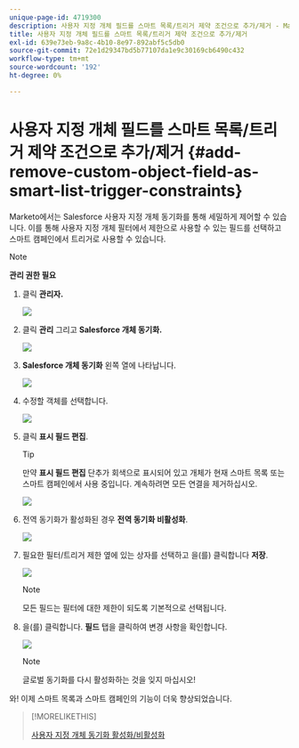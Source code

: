 ```yaml
---
unique-page-id: 4719300
description: 사용자 지정 개체 필드를 스마트 목록/트리거 제약 조건으로 추가/제거 - Marketo 문서 - 제품 설명서
title: 사용자 지정 개체 필드를 스마트 목록/트리거 제약 조건으로 추가/제거
exl-id: 639e73eb-9a8c-4b10-8e97-892abf5c5db0
source-git-commit: 72e1d29347bd5b77107da1e9c30169cb6490c432
workflow-type: tm+mt
source-wordcount: '192'
ht-degree: 0%

---
```


# 사용자 지정 개체 필드를 스마트 목록/트리거 제약 조건으로 추가/제거 {#add-remove-custom-object-field-as-smart-list-trigger-constraints}

Marketo에서는 Salesforce 사용자 지정 개체 동기화를 통해 세밀하게 제어할 수 있습니다. 이를 통해 사용자 지정 개체 필터에서 제한으로 사용할 수 있는 필드를 선택하고 스마트 캠페인에서 트리거로 사용할 수 있습니다.

>[!NOTE]
>
>**관리 권한 필요**

1. 클릭 **관리자.**

   ![](assets/image2014-12-10-13-3a9-3a47.png)

1. 클릭 **관리** 그리고 **Salesforce 개체 동기화.**

   ![](assets/image2015-12-11-15-3a11-3a41.png)

1. **Salesforce 개체 동기화** 왼쪽 열에 나타납니다.

   ![](assets/image2015-12-11-15-3a15-3a15.png)

1. 수정할 객체를 선택합니다.

   ![](assets/image2014-12-10-13-3a10-3a11.png)

1. 클릭 **표시 필드 편집**.

   >[!TIP]
   >
   >만약 **표시 필드 편집** 단추가 회색으로 표시되어 있고 개체가 현재 스마트 목록 또는 스마트 캠페인에서 사용 중입니다. 계속하려면 모든 연결을 제거하십시오.

   ![](assets/image2014-12-10-13-3a10-3a25.png)

1. 전역 동기화가 활성화된 경우 **전역 동기화 비활성화**.

   ![](assets/image2014-12-10-13-3a10-3a36.png)

1. 필요한 필터/트리거 제한 옆에 있는 상자를 선택하고 을(를) 클릭합니다 **저장**.

   ![](assets/image2014-12-10-13-3a10-3a47.png)

   >[!NOTE]
   >
   >모든 필드는 필터에 대한 제한이 되도록 기본적으로 선택됩니다.

1. 을(를) 클릭합니다. **필드** 탭을 클릭하여 변경 사항을 확인합니다.

   ![](assets/image2014-12-10-13-3a10-3a56.png)

   >[!NOTE]
   >
   >글로벌 동기화를 다시 활성화하는 것을 잊지 마십시오!

와! 이제 스마트 목록과 스마트 캠페인의 기능이 더욱 향상되었습니다.

>[!MORELIKETHIS]
>
>[사용자 지정 개체 동기화 활성화/비활성화](/help/marketo/product-docs/crm-sync/salesforce-sync/setup/optional-steps/enable-disable-custom-object-sync.md)
